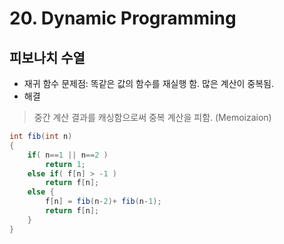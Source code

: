# 20. Dynamic Programming
 
## 피보나치 수열
* 재귀 함수 문제점: 똑같은 값의 함수를 재실행 함. 많은 계산이 중복됨.
* 해결
> 중간 계산 결과를 캐싱함으로써 중복 계산을 피함. (Memoizaion)
```java
int fib(int n)
{
	if( n==1 || n==2 )
		return 1;
	else if( f[n] > -1 )
		return f[n];
	else {
		f[n] = fib(n-2)+ fib(n-1);
		return f[n];
	}
}
```